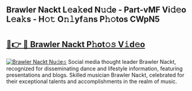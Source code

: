 ## Brawler Nackt L𝚎a𝚔ed N𝚞𝚍e - Part-vMF Vi𝚍𝚎o L𝚎a𝚔s - H𝚘𝚝 O𝚗𝚕yf𝚊ns P𝚑𝚘tos CWpN5

# <h2><a href="http://kf63z6.oniu.top/?m=Brawler+Nackt">🔗👉 🔴 Brawler Nackt P𝚑ot𝚘𝚜 V𝚒d𝚎o</a></h2>

[![Brawler Nackt Nu𝚍e𝚜](https://i.imgur.com/0qMVB7G.gif)](http://kf63z6.oniu.top/?m=Brawler+Nackt)
Social media thought leader Brawler Nackt, recognized for disseminating dance and lifestyle information, featuring presentations and blogs. Skilled musician Brawler Nackt, celebrated for their exceptional talents and accomplishments in the realm of music.  
